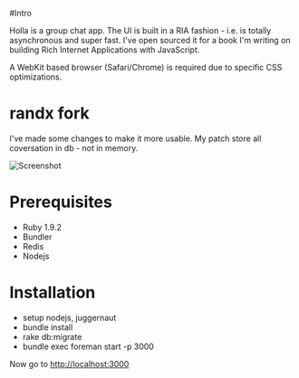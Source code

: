 #Intro

Holla is a group chat app. The UI is built in a RIA fashion - i.e. is totally asynchronous and super fast. I've open sourced it for a book I'm writing on building Rich Internet Applications with JavaScript.

A WebKit based browser (Safari/Chrome) is required due to specific CSS optimizations. 

# randx fork

I've made some changes to make it more usable. My patch store all coversation in db - not in memory.

![Screenshot](https://lh4.googleusercontent.com/_IH1OempnqUc/TZF1gMnidmI/AAAAAAAABKE/b9rp9RdtA3o/s800/Screen%20shot%202011-03-29%20at%2018.58.12.png)

# Prerequisites

* Ruby 1.9.2
* Bundler
* Redis
* Nodejs

# Installation

* setup nodejs, juggernaut
* bundle install
* rake db:migrate
* bundle exec foreman start -p 3000

Now go to [http://localhost:3000](http://localhost:3000)
